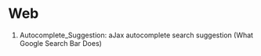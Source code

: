 # Web
1. Autocomplete_Suggestion: aJax autocomplete search suggestion (What Google Search Bar Does)
